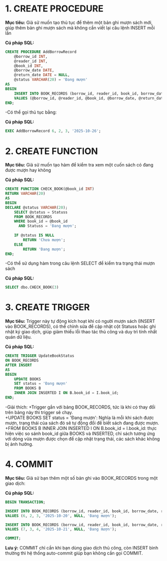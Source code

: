 # 1. CREATE PROCEDURE

**Mục tiêu:**
Giả sử muốn tạo thủ tục để thêm một bản ghi mượn sách mới, giúp thêm bản ghi mượn sách mà không cần viết lại câu lệnh INSERT mỗi lần

**Cú pháp SQL:**
```sql
CREATE PROCEDURE AddBorrowRecord
    @borrow_id INT,
    @reader_id INT,
    @book_id INT,
    @borrow_date DATE,
    @return_date DATE = NULL,
    @status VARCHAR(20) = 'Đang mượn'
AS
BEGIN
    INSERT INTO BOOK_RECORDS (borrow_id, reader_id, book_id, borrow_date, return_date, Statuss)
    VALUES (@borrow_id, @reader_id, @book_id, @borrow_date, @return_date, @status);
END;
```
-Có thể gọi thủ tục bằng: 

**Cú pháp SQL:**
```sql
EXEC AddBorrowRecord 6, 2, 3, '2025-10-26';
```

# 2. CREATE FUNCTION

**Mục tiêu:**
Giả sử muốn tạo hàm để kiểm tra xem một cuốn sách có đang được mượn hay không

**Cú pháp SQL:**
```sql
CREATE FUNCTION CHECK_BOOK(@book_id INT)
RETURN VARCHAR(20)
AS
BEGIN
DECLARE @status VARCHAR(20);
    SELECT @status = Statuss
    FROM BOOK_RECORDS
    WHERE book_id = @book_id
      AND Statuss = 'Đang mượn';
    
    IF @status IS NULL
        RETURN 'Chưa mượn';
    ELSE
        RETURN 'Đang mượn';
END;
```

-Có thể sử dụng hàm trong câu lệnh SELECT để kiểm tra trạng thái mượn sách

**Cú pháp SQL:**
```sql
SELECT dbo.CHECK_BOOK(3)
```

# 3. CREATE TRIGGER

**Mục tiêu:**
Trigger này tự động kích hoạt khi có người mượn sách (INSERT vào BOOK_RECORDS), có thể chỉnh sửa để cập nhật cột Statuss hoặc ghi nhật ký giao dịch, giúp giảm thiểu lỗi thao tác thủ công và duy trì tính nhất quán dữ liệu.

**Cú pháp SQL:**
```sql
CREATE TRIGGER UpdateBookStatus
ON BOOK_RECORDS
AFTER INSERT
AS
BEGIN
    UPDATE BOOKS
    SET status = 'Đang mượn'
    FROM BOOKS B
    INNER JOIN INSERTED I ON B.book_id = I.book_id;
END;
```
-Giải thích: +Trigger gắn với bảng BOOK_RECORDS, tức là khi có thay đổi trên bảng này thì trigger sẽ chạy.  
             +UPDATE BOOKS SET status = 'Đang mượn': Nghĩa là mỗi khi sách được mượn, trạng thái của sách đó sẽ tự động đổi để biết sách đang được mượn.  
             +FROM BOOKS B INNER JOIN INSERTED I ON B.book_id = I.book_id: thực hiện việc so sánh book_id giữa BOOKS và INSERTED, chỉ sách tương ứng với dòng vừa mượn được chọn để cập nhật trạng thái, các sách khác không bị ảnh hưởng.
             

# 4. COMMIT

**Mục tiêu:**
Giả sử bạn thêm một số bản ghi vào BOOK_RECORDS trong một giao dịch:

**Cú pháp SQL:**
```sql
BEGIN TRANSACTION;

INSERT INTO BOOK_RECORDS (borrow_id, reader_id, book_id, borrow_date, return_date, Statuss)
VALUES (6, 2, 3, '2025-10-20', NULL, 'Đang mượn');

INSERT INTO BOOK_RECORDS (borrow_id, reader_id, book_id, borrow_date, return_date, Statuss)
VALUES (7, 3, 4, '2025-10-21', NULL, 'Đang mượn');

COMMIT;
```
**Lưu ý:** COMMIT chỉ cần khi bạn dùng giao dịch thủ công, còn INSERT bình thường thì hệ thống auto-commit giúp bạn không cần gọi COMMIT.
